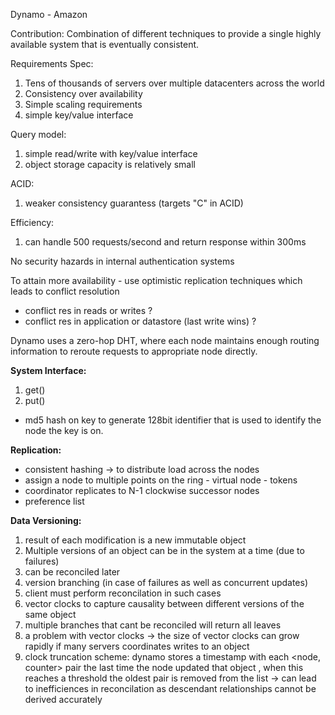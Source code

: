 Dynamo - Amazon

Contribution: Combination of different techniques to provide a single highly available system that is eventually consistent.


Requirements Spec:
1. Tens of thousands of servers over multiple datacenters across the world
2. Consistency over availability
3. Simple scaling requirements
4. simple key/value interface


Query model:
1. simple read/write with key/value interface
2. object storage capacity is relatively small

ACID:
1. weaker consistency guarantess (targets "C" in ACID)

Efficiency:
1. can handle 500 requests/second and return response within 300ms

No security hazards in internal authentication systems




To attain more availability - use optimistic replication techniques which leads to conflict resolution

- conflict res in reads or writes ?
-  conflict res in application or datastore (last write wins) ?


Dynamo uses a zero-hop DHT, where each node maintains enough routing information to reroute requests to appropriate node directly.


**System Interface:**
1. get()
2. put()

- md5 hash on key to generate 128bit identifier that is used to identify the node the key is on.

**Replication:**
- consistent hashing -> to distribute load across the nodes
- assign a node to multiple points on the ring - virtual node - tokens
- coordinator replicates to N-1 clockwise successor nodes
- preference list

**Data Versioning:**
1. result of each modification is a new immutable object
2. Multiple versions of an object can be in the system at a time (due to failures)
3. can be reconciled later
4. version branching (in case of failures as well as concurrent updates)
5. client must perform reconcilation in such cases
6. vector clocks to capture causality between different versions of the same object
7. multiple branches that cant be reconciled will return all leaves
8. a problem with vector clocks -> the size of vector clocks can grow rapidly if many servers coordinates writes to an object
9. clock truncation scheme: dynamo stores a timestamp with each <node, counter> pair the last time the node updated that object , when this reaches a threshold the oldest pair is removed from the list -> can lead to inefficiences in reconcilation as descendant relationships cannot be derived accurately

